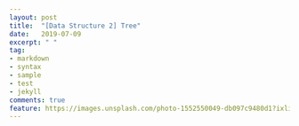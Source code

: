 ```yaml
---
layout: post
title:  "[Data Structure 2] Tree"
date:   2019-07-09
excerpt: " "
tag:
- markdown 
- syntax
- sample
- test
- jekyll
comments: true
feature: https://images.unsplash.com/photo-1552550049-db097c9480d1?ixlib=rb-1.2.1&ixid=eyJhcHBfaWQiOjEyMDd9&auto=format&fit=crop&w=1234&q=80
---
```



